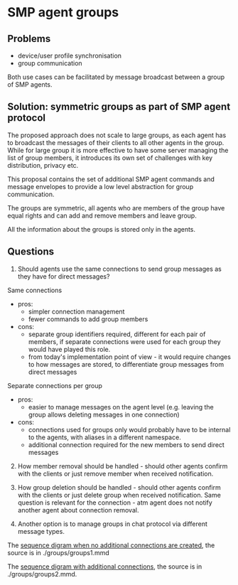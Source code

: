 # SMP agent groups

## Problems

- device/user profile synchronisation
- group communication

Both use cases can be facilitated by message broadcast between a group of SMP agents.

## Solution: symmetric groups as part of SMP agent protocol

The proposed approach does not scale to large groups, as each agent has to broadcast the messages of their clients to all other agents in the group. While for large group it is more effective to have some server managing the list of group members, it introduces its own set of challenges with key distribution, privacy etc.

This proposal contains the set of additional SMP agent commands and message envelopes to provide a low level abstraction for group communication.

The groups are symmetric, all agents who are members of the group have equal rights and can add and remove members and leave group.

All the information about the groups is stored only in the agents.

## Questions

1. Should agents use the same connections to send group messages as they have for direct messages?

Same connections
- pros:
  - simpler connection management
  - fewer commands to add group members
- cons:
  - separate group identifiers required, different for each pair of members, if separate connections were used for each group they would have played this role.
  - from today's implementation point of view - it would require changes to how messages are stored, to differentiate group messages from direct messages

Separate connections per group
- pros:
  - easier to manage messages on the agent level (e.g. leaving the group allows deleting messages in one connection)
- cons:
  - connections used for groups only would probably have to be internal to the agents, with aliases in a different namespace.
  - additional connection required for the new members to send direct messages

2. How member removal should be handled - should other agents confirm with the clients or just remove member when received notification.

3. How group deletion should be handled - should other agents confirm with the clients or just delete group when received notification. Same question is relevant for the connection - atm agent does not notify another agent about connection removal.

4. Another option is to manage groups in chat protocol via different message types.

The [sequence digram when no additional connections are created](https://mermaid-js.github.io/mermaid-live-editor/#/view/eyJjb2RlIjoic2VxdWVuY2VEaWFncmFtXG4gIHBhcnRpY2lwYW50IE0gYXMgRXhpc3Rpbmc8YnI-bWVtYmVyIChNKVxuICBwYXJ0aWNpcGFudCBNQSBhcyBFeGlzdGluZzxicj5tZW1iZXI8YnI-YWdlbnQgKE1BKVxuICBwYXJ0aWNpcGFudCBBIGFzIEFsaWNlIChBKVxuICBwYXJ0aWNpcGFudCBBQSBhcyBBbGljZSdzPGJyPmFnZW50IChBQSlcbiAgcGFydGljaXBhbnQgQkEgYXMgQm9iJ3M8YnI-YWdlbnQgKEJBKVxuICBwYXJ0aWNpcGFudCBCIGFzIEJvYiAoQilcblxuICBub3RlIG92ZXIgQSwgQUE6IDEuIGNyZWF0ZSBuZXcgZ3JvdXAgKG5vIG1lbWJlcnMpXG4gIEEgLT4-IEFBOiBnaWRBPyBHTkVXIGdyb3VwSW5mbzxicj4oZ2lkQSAtIGNvbm4gYWxpYXMgb2YgdGhpcyBncm91cCBmb3IgQSlcbiAgQUEgLT4-IEE6IGdpZEEgT0tcblxuICBub3RlIG92ZXIgQSwgQkE6IDIuIGFkZCBCb2IgdG8gZ3JvdXBcbiAgQSAtPj4gQUE6IGdpZEEgR0FERCBpZEFCPGJyPihpZEFCIC0gY29ubiBhbGlhcyBBIGhhcyBmb3IgQilcbiAgXG4gIEFBIC0-PiBCQTogdmlhIGlkQUI6IEdfSU5WIGdpZEFCfF8gZ3JvdXBJbmZvPGJyPihnaWRBQnxfIC0gcGFydGlhbCBzaGFyZWQgaWRlbnRpZmllciBmb3IgZ3JvdXAgZm9yIEEgYW5kIEI8YnI-Z3JvdXBJbmZvIGNvbnRhaW5zIGN1cnJlbnQgbnVtYmVyIG9mIG1lbWJlcnMgZXRjLilcbiAgQkEgLT4-IEI6IGlkQkEgR0lOViBncm91cEluZm9cbiAgQiAtPj4gQkE6IGdpZEI_IEdKT0lOXG4gIEJBIC0-PiBCOiBnaWRCIE9LXG4gXG4gIEJBIC0-PiBBQTogdmlhIGlkQkE6IEdfSk9JTiBnaWRBQnxCQTxicj4oaWRCQSAtIGNvbm4gYWxpYXMgQiBoYXMgZm9yIEEsPGJyPmdpZEFCfEJBIC0gc2hhcmVkIGlkZW50aWZpZXIgZm9yIGdyb3VwIGZvciBBIGFuZCBCKVxuICBBQSAtPiBBOiBnaWRBIEdDT04gaWRBQlxuXG4gIG5vdGUgb3ZlciBNLCBCOiBiZWxvdyBzdGVwcyBoYXBwZW4gZm9yIGVhY2ggZXhpc3RpbmcgbWVtYmVyIE1cblxuICBBQSAtPj4gQkE6IHZpYSBpZEFCOiBHX01FTSBnaWRBQnxCQSBjbHZsQU0gbWlkQUJNfF88YnI-KG1pZEFCTXxfIC0gcGFydGlhbCBtZW1iZXIgTSBpZCBmb3IgQSBhbmQgQiw8YnI-Y2x2bEFNIC0gY29ubmVjdGlvbiBsZXZlbCwgMCAtIGRpcmVjdCBldGMuKVxuICBcbiAgbm90ZSBvdmVyIEJBOiBjcmVhdGUgY29ubmVjdGlvbiBpZEJNXG4gIFxuICBCQSAtPj4gQUE6IHZpYSBpZEJBOiBHX0lOVl9NRU0gZ2lkQUJ8QkEgbWlkQUJNfEJBTSBnaWRCTXxfIGlkQk1pbnY8YnI-KG1pZEFCTXxCQU0gLSBtZW1iZXIgTSBpZCBmb3IgQSBhbmQgQjxicj5pZEJNaW52IC0gaW52aXRhdGlvbiB0byBjb25uZWN0IGZvciBtZW1iZXIgTSlcblxuICBBQSAtPj4gTUE6IHZpYSBpZEFNOiBHX01FTV9JTlYgZ2lkQU18TUEgY2x2bEFCIG1pZEFNQnxfIGdpZEJNfF8gaWRCTWludjxicj4oZ2lkQU0gLSBob3cgQSBpZGVudGlmaWVzIHRoaXMgbWVtYmVyIHRvIE0sPGJyPm1pZEFNQiAtIGhvdyBBIGlkZW50aWZpZXMgQiB0byBtZW1iZXIgTSw8YnI-Y2x2bEFCIC0gY29ubmVjdGlvbiBsZXZlbCwgMCAtIGRpcmVjdCBldGMuKVxuXG4gIE1BIC0-PiBCQTogZXN0YWJsaXNoIGNvbm5lY3Rpb24gd2l0aCBpZEJNIC0-IGlkTUJcblxuICBNQSAtPj4gQkE6IHZpYSBpZE1COiBHX0hFTExPIGdpZEJNfE1CXG4gIE1BIC0-PiBBQTogdmlhIGlkTUE6IEdfQ09OIGdpZEFNfE1BIG1pZEFNQnxNQUIgKG9yIEdfQUREX0VSUilcbiAgTUEgLT4-IE06IGdpZE0gR0NPTiBpZE1CXG5cbiAgQkEgLT4-IE1BOiB2aWEgaWRCTTogR19IRUxMTyBnaWRCTXxNQlxuICBCQSAtPj4gQUE6IHZpYSBpZEJBOiBHX0NPTiBnaWRBQnxCQSBtaWRBQk18QkFNIChvciBHX0FERF9FUlIpXG4gIEJBIC0-PiBCOiBnaWRCIEdDT04gaWRCTVxuXG4gIG5vdGUgb3ZlciBBLCBBQTogb25jZSBhbGwgbWVtYmVycyByZXBvcnRlZCBjb25uZWN0aW9uXG4gIEFBIC0-PiBBOiBnaWRBIEdBTEwgaWRBQlxuICBBQSAtPj4gQkE6IHZpYSBpZEFCOiBHX0FMTCBnaWRBQnxCQSBtaWRBQk18QkFNXG4gIEJBIC0-PiBCOiBnaWRCIEdBTEwgaWRCTVxuICBcbiAgbm90ZSBvdmVyIE0sIEI6IDMuIEIgc2VuZHMgbWVzc2FnZSB0byB0aGUgZ3JvdXBcblxuICBCIC0-PiBCQTogZ2lkQiBHU0VORCBtc2dcblxuICBCQSAtPj4gQUE6IHZpYSBpZEJBOiBHX01TRyBnaWRBQnxCQSBtc2dcbiAgQUEgLT4-IEE6IGdpZEEgR01TRyBpZEFCIG1zZ1xuXG4gIEJBIC0-PiBNQTogdmlhIGlkQk06IEdfTVNHIGdpZEJNfE1CIG1zZ1xuICBNQSAtPj4gTTogZ2lkTSBHTVNHIGlkTUIgbXNnXG5cbiAgbm90ZSBvdmVyIE0sIEI6IDRhLiBBIGxlYXZlcyBncm91cFxuXG4gIEEgLT4-IEFBOiBnaWRBIEdMRUFWRVxuICBBQSAtPj4gQkE6IHZpYSBpZEFCOiBHX0xFRlQgZ2lkQUJ8QkFcbiAgQkEgLT4-IEI6IGdpZEI6IEdMRUZUIGlkQkFcbiAgQUEgLT4-IE1BOiB2aWEgaWRBTTogR19MRUZUIGdpZEFNfE1BXG4gIE1BIC0-PiBNOiBnaWRNOiBHTEVGVCBpZE1BXG5cbiAgbm90ZSBvdmVyIE0sIEI6IDRiLiBBIHJlbW92ZXMgQiBmcm9tIGdyb3VwXG4gIEEgLT4-IEFBOiBnaWRBIEdNREVMIGlkQUJcbiAgQUEgLT4-IEJBOiB2aWEgaWRBQjogR19MRUZUIGdpZEFCfEJBIFxuICBCQSAtPj4gQjogZ2lkQjogR0xFRlQgaWRCQVxuXG4gIG5vdGUgb3ZlciBNLCBCOiBiZWxvdyBzdGVwcyBoYXBwZW4gZm9yIGVhY2ggZXhpc3RpbmcgbWVtYmVyIE1cblxuICBBQSAtPj4gTUE6IHZpYSBpZEFNOiBHX01ERUwgZ2lkQU18TUEgbWlkQU1CfE1BQlxuICBNQSAtPj4gQUE6IHZpYSBpZE1BOiBHX01ERUxFVEVEIGdpZEFNfE1BIG1pZEFNQnxNQUJcbiAgTUEgLT4-IEJBOiB2aWEgaWRNQjogR19NREVMIGdpZEJNfE1CXG4gIE1BIC0-PiBNOiBnaWRNOiBHTURFTEVURUQgaWRNQlxuICBCQSAtPj4gQjogZ2lkQjogR01ERUxFVEVEXG5cbiAgbm90ZSBvdmVyIEIsIEJBOiBvbmNlIGFsbCBtZW1iZXJzIHJlbW92ZWQgQlxuXG4gIEJBIC0-PiBCOiBnaWRCOiBHRU1QVFlcblxuICBub3RlIG92ZXIgTSwgQjogNGMuIEEgZGVsZXRlcyBncm91cFxuICBBIC0-PiBBQTogZ2lkQSBHREVMXG4gIEFBIC0-PiBCQTogdmlhIGlkQUI6IEdfREVMIGdpZEFCfEJBXG4gIEJBIC0-PiBCOiBnaWRCOiBHREVMRVRFRCBpZEJBXG4gIEFBIC0-PiBNQTogdmlhIGlkQU06IEdfREVMIGdpZEFNfE1BXG4gIE1BIC0-PiBNOiBnaWRNOiBHREVMRVRFRCBpZE1BXG4iLCJtZXJtYWlkIjp7fSwidXBkYXRlRWRpdG9yIjpmYWxzZX0), the source is in ./groups/groups1.mmd

The [sequence digram with additional connections](https://mermaid-js.github.io/mermaid-live-editor/#/view/eyJjb2RlIjoic2VxdWVuY2VEaWFncmFtXG4gIHBhcnRpY2lwYW50IE0gYXMgRXhpc3Rpbmc8YnI-bWVtYmVyIChNKVxuICBwYXJ0aWNpcGFudCBNQSBhcyBFeGlzdGluZzxicj5tZW1iZXI8YnI-YWdlbnQgKE1BKVxuICBwYXJ0aWNpcGFudCBBIGFzIEFsaWNlIChBKVxuICBwYXJ0aWNpcGFudCBBQSBhcyBBbGljZSdzPGJyPmFnZW50IChBQSlcbiAgcGFydGljaXBhbnQgQkEgYXMgQm9iJ3M8YnI-YWdlbnQgKEJBKVxuICBwYXJ0aWNpcGFudCBCIGFzIEJvYiAoQilcblxuICBub3RlIG92ZXIgQSwgQUE6IDEuIGNyZWF0ZSBuZXcgZ3JvdXAgKG5vIG1lbWJlcnMpXG4gIEEgLT4-IEFBOiBnaWRBPyBHTkVXIGdyb3VwSW5mbzxicj4oZ2lkQSAtIGNvbm4gYWxpYXMgb2YgdGhpcyBncm91cCBmb3IgQSlcbiAgQUEgLT4-IEE6IGdpZEEgT0tcblxuICBub3RlIG92ZXIgQSwgQkE6IDIuIGFkZCBCb2IgdG8gZ3JvdXBcbiAgQSAtPj4gQUE6IGdpZEEgR0FERCBpZEFCPGJyPihpZEFCIC0gY29ubiBhbGlhcyBBIGhhcyBmb3IgQilcbiAgXG4gIG5vdGUgb3ZlciBBQTogY3JlYXRlIGNvbm5lY3Rpb24gZ2lkQUIgZm9yIEIgaW4gZ3JvdXBcblxuICBBQSAtPj4gQkE6IHZpYSBpZEFCOiBHX0lOViBnaWRBQmludiBncm91cEluZm9cbiAgQkEgLT4-IEI6IGlkQkEgR0lOViBncm91cEluZm9cbiAgQiAtPj4gQkE6IGdpZEI_IEdKT0lOXG4gIEJBIC0-PiBCOiBnaWRCIE9LXG5cbiAgbm90ZSBvdmVyIEFBOiBjcmVhdGUgY29ubmVjdGlvbiBnaWRCQSBmb3IgQSBpbiBncm91cFxuIFxuICBCQSAtPj4gQUE6IHZpYSBnaWRCQTogR19KT0lOXG4gIEFBIC0-IEE6IGdpZEEgR0NPTiBpZEFCXG5cbiAgbm90ZSBvdmVyIE0sIEI6IGJlbG93IHN0ZXBzIGhhcHBlbiBmb3IgZWFjaCBleGlzdGluZyBtZW1iZXIgTVxuXG4gIEFBIC0-PiBCQTogdmlhIGdpZEJBOiBHX01FTSBjbHZsQU0gbWlkQUJNfF88YnI-KG1pZEFCTXxfIC0gcGFydGlhbCBtZW1iZXIgTSBpZCBmb3IgQSBhbmQgQiw8YnI-Y2x2bEFNIC0gY29ubmVjdGlvbiBsZXZlbCwgMCAtIGRpcmVjdCBldGMuKVxuICBcbiAgbm90ZSBvdmVyIEJBOiBjcmVhdGUgY29ubmVjdGlvbiBpZEJNIGZvciBkaXJlY3QgbWVzc2FnZXMgYW5kPGJyPiBnaWRCTSBmb3IgTSBpbiBncm91cFxuICBcbiAgQkEgLT4-IEFBOiB2aWEgZ2lkQkE6IEdfSU5WX01FTSBtaWRBQk18QkFNIGdpZEJNaW52IGlkQk1pbnY8YnI-KG1pZEFCTXxCQU0gLSBtZW1iZXIgTSBpZCBmb3IgQSBhbmQgQjxicj5pZEJNaW52IC0gaW52aXRhdGlvbiB0byBjb25uZWN0IGZvciBtZW1iZXIgTSlcblxuICBBQSAtPj4gTUE6IHZpYSBnaWRBTTogR19NRU1fSU5WIGNsdmxBQiBtaWRBTUJ8XyBnaWRCTWludiBpZEJNaW52PGJyPihtaWRBTUIgLSBob3cgQSBpZGVudGlmaWVzIEIgdG8gbWVtYmVyIE0sPGJyPmNsdmxBQiAtIGNvbm5lY3Rpb24gbGV2ZWwsIDAgLSBkaXJlY3QgZXRjLilcblxuICBNQSAtPj4gQkE6IGVzdGFibGlzaCBjb25uZWN0aW9uIHdpdGggaWRCTSAtPiBpZE1CXG4gIE1BIC0-PiBCQTogZXN0YWJsaXNoIGNvbm5lY3Rpb24gd2l0aCBnaWRCTSAtPiBnaWRNQlxuXG4gIE1BIC0-PiBCQTogdmlhIGdpZE1COiBHX0hFTExPXG4gIE1BIC0-PiBBQTogdmlhIGdpZE1BOiBHX0NPTiBtaWRBTUJ8TUFCIChvciBHX0FERF9FUlIpXG4gIE1BIC0-PiBNOiBnaWRNIEdDT04gaWRNQlxuXG4gIEJBIC0-PiBNQTogdmlhIGdpZEJNOiBHX0hFTExPXG4gIEJBIC0-PiBBQTogdmlhIGdpZEJBOiBHX0NPTiBtaWRBQk18QkFNIChvciBHX0FERF9FUlIpXG4gIEJBIC0-PiBCOiBnaWRCIEdDT04gaWRCTVxuXG4gIG5vdGUgb3ZlciBBLCBBQTogb25jZSBhbGwgbWVtYmVycyByZXBvcnRlZCBjb25uZWN0aW9uXG4gIEFBIC0-PiBBOiBnaWRBIEdBTEwgaWRBQlxuICBBQSAtPj4gQkE6IHZpYSBnaWRBQjogR19BTEwgbWlkQUJNfEJBTVxuICBCQSAtPj4gQjogZ2lkQiBHQUxMIGlkQkFcbiAgXG4gIG5vdGUgb3ZlciBNLCBCOiAzLiBCIHNlbmRzIG1lc3NhZ2UgdG8gdGhlIGdyb3VwXG5cbiAgQiAtPj4gQkE6IGdpZEIgR1NFTkQgbXNnXG5cbiAgQkEgLT4-IEFBOiB2aWEgZ2lkQkE6IEdfTVNHIG1zZ1xuICBBQSAtPj4gQTogZ2lkQSBHTVNHIGlkQUIgbXNnXG5cbiAgQkEgLT4-IE1BOiB2aWEgZ2lkQk06IEdfTVNHIG1zZ1xuICBNQSAtPj4gTTogZ2lkTSBHTVNHIGlkTUIgbXNnXG5cbiAgbm90ZSBvdmVyIE0sIEI6IDRhLiBBIGxlYXZlcyBncm91cFxuXG4gIEEgLT4-IEFBOiBnaWRBIEdMRUFWRVxuICBBQSAtPj4gQkE6IHZpYSBnaWRBQjogR19MRUZUXG4gIEJBIC0-PiBCOiBnaWRCOiBHTEVGVCBpZEJBXG4gIEFBIC0-PiBNQTogdmlhIGdpZEFNOiBHX0xFRlRcbiAgTUEgLT4-IE06IGdpZE06IEdMRUZUIGlkTUFcblxuICBub3RlIG92ZXIgTSwgQjogNGIuIEEgcmVtb3ZlcyBCIGZyb20gZ3JvdXBcbiAgQSAtPj4gQUE6IGdpZEEgR01ERUwgaWRBQlxuICBBQSAtPj4gQkE6IHZpYSBnaWRBQjogR19MRUZUXG4gIEJBIC0-PiBCOiBnaWRCOiBHTEVGVCBpZEJBXG5cbiAgbm90ZSBvdmVyIE0sIEI6IGJlbG93IHN0ZXBzIGhhcHBlbiBmb3IgZWFjaCBleGlzdGluZyBtZW1iZXIgTVxuXG4gIEFBIC0-PiBNQTogdmlhIGdpZEFNOiBHX01ERUwgbWlkQU1CfE1BQlxuICBNQSAtPj4gQUE6IHZpYSBnaWRNQTogR19NREVMRVRFRCBtaWRBTUJ8TUFCXG4gIE1BIC0-PiBCQTogdmlhIGdpZE1COiBHX01ERUxcbiAgTUEgLT4-IE06IGdpZE06IEdNREVMRVRFRCBpZE1CXG4gIEJBIC0-PiBCOiBnaWRCOiBHTURFTEVURURcblxuICBub3RlIG92ZXIgQiwgQkE6IG9uY2UgYWxsIG1lbWJlcnMgcmVtb3ZlZCBCIChvciBhbGwgbGVmdClcblxuICBCQSAtPj4gQjogZ2lkQjogR0VNUFRZXG5cbiAgbm90ZSBvdmVyIE0sIEI6IDRjLiBBIGRlbGV0ZXMgZ3JvdXBcbiAgQSAtPj4gQUE6IGdpZEEgR0RFTFxuICBBQSAtPj4gQkE6IHZpYSBnaWRBQjogR19ERUxcbiAgQkEgLT4-IEI6IGdpZEI6IEdERUxFVEVEIGlkQkFcbiAgQUEgLT4-IE1BOiB2aWEgZ2lkQU06IEdfREVMXG4gIE1BIC0-PiBNOiBnaWRNOiBHREVMRVRFRCBpZE1BXG4iLCJtZXJtYWlkIjp7fSwidXBkYXRlRWRpdG9yIjpmYWxzZX0), the source is in ./groups/groups2.mmd.
